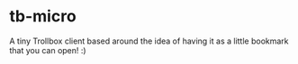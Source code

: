 # tb-micro
A tiny Trollbox client based around the idea of having it as a little bookmark that you can open! :)
